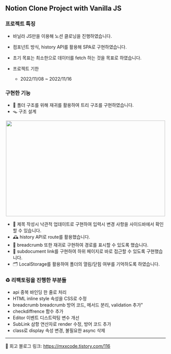 ## Notion Clone Project with Vanilla JS

### 프로젝트 특징

- 바닐라 JS만을 이용해 노션 클로닝을 진행하였습니다.
- 컴포넌트 방식, history API를 활용해 SPA로 구현하였습니다.
- 초기 목표는 최소한으로 데이터를 fetch 하는 것을 목표로 하였습니다.

- 프로젝트 기한
  - 2022/11/08 ~ 2022/11/16

### 구현한 기능

- 🎄 폴더 구조를 위해 재귀를 활용하여 트리 구조를 구현하였습니다.
- 🪤 구조 설계

<center><img src="https://user-images.githubusercontent.com/82329983/235961065-beec0dc5-f2a1-4978-a0f9-7110d88ec43c.png" width="500" height="300"></center>

- 👐 제목 작성시 낙관적 업데이트로 구현하여 입력시 변경 사항을 사이드바에서 확인할 수 있습니다.
- 🕰️ history API로 route를 활용했습니다.
- 🍞 breadcrumb 또한 재귀로 구현하여 경로를 표시할 수 있도록 했습니다.
- 📑 subdocument link를 구현하여 하위 페이지로 바로 접근할 수 있도록 구현했습니다.
- 🗂️ LocalStorage를 활용하여 폴더의 열림/닫힘 여부를 기억하도록 하였습니다.

### ♻️ 리팩토링을 진행한 부분들

- api 중복 바인딩 한 줄로 처리
- HTML inline style 속성을 CSS로 수정
- breadcrumb breadcrumb 방어 코드, 메서드 분리, validation 추가"
- checkdiffrence 함수 추가
- Editor 이벤트 디스트럭팅 변수 개선
- SubLink 삼항 연산자로 render 수정, 방어 코드 추가
- class로 display 속성 변경, 불필요한 async 삭제

---

🔗 회고 블로그 링크: https://mxxcode.tistory.com/116
